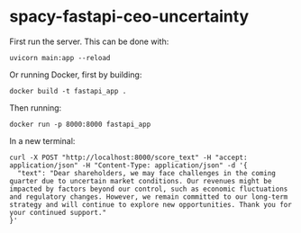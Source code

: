 # spacy-fastapi-ceo-uncertainty



First run the server. This can be done with:

```
uvicorn main:app --reload
```

Or running Docker, first by building:

```
docker build -t fastapi_app .
```

Then running:

```
docker run -p 8000:8000 fastapi_app
```

In a new terminal:

```
curl -X POST "http://localhost:8000/score_text" -H "accept: application/json" -H "Content-Type: application/json" -d '{
  "text": "Dear shareholders, we may face challenges in the coming quarter due to uncertain market conditions. Our revenues might be impacted by factors beyond our control, such as economic fluctuations and regulatory changes. However, we remain committed to our long-term strategy and will continue to explore new opportunities. Thank you for your continued support."
}'
```
